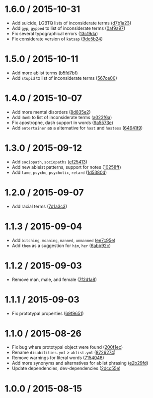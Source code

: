 <!--mdast setext-->

<!--lint disable no-multiple-toplevel-headings maximum-line-length-->

1.6.0 / 2015-10-31
==================

*   Add suicide, LGBTQ lists of inconsiderate terms ([d7b1a23](https://github.com/wooorm/retext-equality/commit/d7b1a23))
*   Add `gyp`, `gypped` to list of inconsiderate terms ([0af9a97](https://github.com/wooorm/retext-equality/commit/0af9a97))
*   Fix several typographical errors ([13c19da](https://github.com/wooorm/retext-equality/commit/13c19da))
*   Fix considerate version of `katsap` ([9de5b24](https://github.com/wooorm/retext-equality/commit/9de5b24))

1.5.0 / 2015-10-11
==================

*   Add more ablist terms ([b5fd7bf](https://github.com/wooorm/retext-equality/commit/b5fd7bf))
*   Add `stupid` to list of inconsiderate terms ([567ce00](https://github.com/wooorm/retext-equality/commit/567ce00))

1.4.0 / 2015-10-07
==================

*   Add more mental disorders ([8d835e2](https://github.com/wooorm/retext-equality/commit/8d835e2))
*   Add `dumb` to list of inconsiderate terms ([a023f6a](https://github.com/wooorm/retext-equality/commit/a023f6a))
*   Fix apostrophe, dash support in words ([9a5573e](https://github.com/wooorm/retext-equality/commit/9a5573e))
*   Add `entertainer` as a alternative for `host` and `hostess` ([64641f9](https://github.com/wooorm/retext-equality/commit/64641f9))

1.3.0 / 2015-09-12
==================

*   Add `sociopath`, `sociopaths` ([ef25413](https://github.com/wooorm/retext-equality/commit/ef25413))
*   Add new ableist patterns, support for notes ([10258ff](https://github.com/wooorm/retext-equality/commit/10258ff))
*   Add `lame`, `psycho`, `psychotic`, `retard` ([1d5380d](https://github.com/wooorm/retext-equality/commit/1d5380d))

1.2.0 / 2015-09-07
==================

*   Add racial terms ([7d1a3c3](https://github.com/wooorm/retext-equality/commit/7d1a3c3))

1.1.3 / 2015-09-04
==================

*   Add `bitching`, `moaning`, `manned`, `unmanned` ([ee7c95e](https://github.com/wooorm/retext-equality/commit/ee7c95e))
*   Add `them` as a suggestion for `him`, `her` ([6abb92c](https://github.com/wooorm/retext-equality/commit/6abb92c))

1.1.2 / 2015-09-03
==================

*   Remove man, male, and female ([7f2d1a8](https://github.com/wooorm/retext-equality/commit/7f2d1a8))

1.1.1 / 2015-09-03
==================

*   Fix prototypal properties ([69f9651](https://github.com/wooorm/retext-equality/commit/69f9651))

1.1.0 / 2015-08-26
==================

*   Fix bug where prototypal object were found ([200f1ec](https://github.com/wooorm/retext-equality/commit/200f1ec))
*   Rename `disabilities.yml` > `ablist.yml` ([8726274](https://github.com/wooorm/retext-equality/commit/8726274))
*   Remove warnings for literal words ([7154046](https://github.com/wooorm/retext-equality/commit/7154046))
*   Add more synonyms and alternatives for ablist phrasing ([e2b29fd](https://github.com/wooorm/retext-equality/commit/e2b29fd))
*   Update dependencies, dev-dependencies ([2dcc55e](https://github.com/wooorm/retext-equality/commit/2dcc55e))

1.0.0 / 2015-08-15
==================
